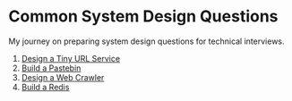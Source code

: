 Common System Design Questions
===
My journey on preparing system design questions for technical interviews.

1. [Design a Tiny URL Service](/tiny-url/readme.md)
1. [Build a Pastebin](/pastebin/readme.md)
1. [Design a Web Crawler](/web-crawler/readme.md)
1. [Build a Redis](/redis/readme.md)